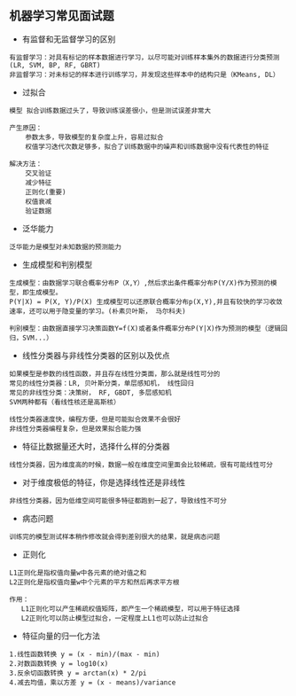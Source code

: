 ## 机器学习常见面试题

+ 有监督和无监督学习的区别
```
有监督学习：对具有标记的样本数据进行学习，以尽可能对训练样本集外的数据进行分类预测(LR, SVM, BP, RF, GBRT)
非监督学习：对未标记的样本进行训练学习，并发现这些样本中的结构只是（KMeans, DL）
```
+ 过拟合

```
模型 拟合训练数据过头了，导致训练误差很小，但是测试误差非常大

产生原因：
	参数太多，导致模型的复杂度上升，容易过拟合
    权值学习迭代次数足够多，拟合了训练数据中的噪声和训练数据中没有代表性的特征

解决方法：
	交叉验证
    减少特征
    正则化(重要)
    权值衰减
    验证数据
```

+ 泛华能力
```
泛华能力是模型对未知数据的预测能力
```
    
+ 生成模型和判别模型

```
生成模型：由数据学习联合概率分布P（X,Y）,然后求出条件概率分布P(Y/X)作为预测的模型，即生成模型。
P(Y|X) = P(X, Y)/P(X) 生成模型可以还原联合概率分布p(X,Y),并且有较快的学习收敛速率，还可以用于隐变量的学习。(朴素贝叶斯， 马尔科夫)

判别模型：由数据直接学习决策函数Y=f(X)或者条件概率分布P(Y|X)作为预测的模型（逻辑回归，SVM...）

```

+ 线性分类器与非线性分类器的区别以及优点

```
如果模型是参数的线性函数，并且存在线性分类面，那么就是线性可分的
常见的线性分类器：LR, 贝叶斯分类，单层感知机， 线性回归
常见的非线性分类：决策树， RF, GBDT, 多层感知机
SVM两种都有（看线性核还是高斯核）

线性分类器速度快，编程方便，但是可能拟合效果不会很好
非线性分类器编程复杂，但是效果拟合能力强
```

+ 特征比数据量还大时，选择什么样的分类器
```
线性分类器，因为维度高的时候，数据一般在维度空间里面会比较稀疏，很有可能线性可分
```

+ 对于维度极低的特征，你是选择线性还是非线性

```
非线性分类器，因为低维空间可能很多特征都跑到一起了，导致线性不可分
```

+ 病态问题

```
训练完的模型测试样本稍作修改就会得到差别很大的结果，就是病态问题
```

+ 正则化
```
L1正则化是指权值向量w中各元素的绝对值之和
L2正则化是指权值向量w中个元素的平方和然后再求平方根

作用：
   L1正则化可以产生稀疏权值矩阵，即产生一个稀疏模型，可以用于特征选择
   L2正则化可以防止模型过拟合，一定程度上L1也可以防止过拟合

```

+ 特征向量的归一化方法

```
1.线性函数转换 y = (x - min)/(max - min)
2.对数函数转换 y = log10(x)
3.反余切函数转换 y = arctan(x) * 2/pi
4.减去均值，乘以方差 y = (x - means)/variance
```
